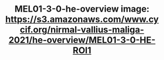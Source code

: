 ---
title: "MEL01-3-0-he-overview
image: https://s3.amazonaws.com/www.cycif.org/nirmal-vallius-maliga-2021/he-overview/MEL01-3-0-HE-ROI1"
layout: osd-exhibit
paper: config-HTA-MELATLAS-1
figure: MEL01-3-0-he-overview
---